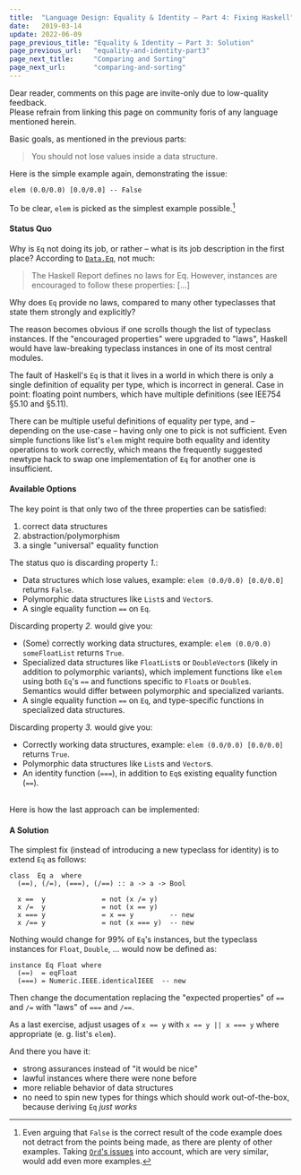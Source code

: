 ```yaml
---
title:  "Language Design: Equality & Identity – Part 4: Fixing Haskell"
date:   2019-03-14
update: 2022-06-09
page_previous_title: "Equality & Identity – Part 3: Solution"
page_previous_url:   "equality-and-identity-part3"
page_next_title:     "Comparing and Sorting"
page_next_url:       "comparing-and-sorting"
---
```


<div class="warn">
  Dear reader, comments on this page are invite-only due to low-quality feedback.<br/>
  Please refrain from linking this page on community foris of any language mentioned herein.
</div>

Basic goals, as mentioned in the previous parts:

> You should not lose values inside a data structure.

Here is the simple example again, demonstrating the issue:

    elem (0.0/0.0) [0.0/0.0] -- False

To be clear, `elem` is picked as the simplest example possible.[^1]

#### Status Quo

Why is `Eq` not doing its job, or rather – what is its job description in the first place?
According to [`Data.Eq`](https://hackage.haskell.org/package/base-4.16.1.0/docs/Data-Eq.html), not much:

> The Haskell Report defines no laws for Eq. However, instances are encouraged to follow these properties: [...]

Why does `Eq` provide no laws, compared to many other typeclasses that state them strongly and explicitly?

The reason becomes obvious if one scrolls though the list of typeclass instances.
If the "encouraged properties" were upgraded to "laws",
Haskell would have law-breaking typeclass instances in one of its most central modules.

The fault of Haskell's `Eq` is that it lives in a world in which there is only a single definition of equality per type, which is incorrect in general. Case in point: floating point numbers, which have multiple definitions (see IEE754 §5.10 and §5.11).

There can be multiple useful definitions of equality per type, and – depending on the use-case – having only one to pick is not sufficient.
Even simple functions like list's `elem` might require both equality and identity operations to work correctly,
which means the frequently suggested newtype hack to swap one implementation of `Eq` for another one is insufficient.

#### Available Options

The key point is that only two of the three properties can be satisfied:

1. correct data structures
2. abstraction/polymorphism
3. a single "universal" equality function

The status quo is discarding property _1._:

- Data structures which lose values, example: `elem (0.0/0.0) [0.0/0.0]` returns `False`.
- Polymorphic data structures like `List`s and `Vector`s.
- A single equality function `==` on `Eq`.

Discarding property _2._ would give you:

- (Some) correctly working data structures, example: `elem (0.0/0.0) someFloatList` returns `True`.
- Specialized data structures like `FloatList`s or `DoubleVector`s (likely in addition to polymorphic variants), which implement functions like `elem` using both `Eq`'s `==` and functions specific to `Float`s or `Double`s. Semantics would differ between polymorphic and specialized variants.
- A single equality function `==` on `Eq`, and type-specific functions in specialized data structures.

Discarding property _3._ would give you:

- Correctly working data structures, example: `elem (0.0/0.0) [0.0/0.0]` returns `True`.
- Polymorphic data structures like `List`s and `Vector`s.
- An identity function (`===`), in addition to `Eq`s existing equality function (`==`).

<br/>Here is how the last approach can be implemented:

#### A Solution

The simplest fix (instead of introducing a new typeclass for identity) is to extend `Eq` as follows:

    class  Eq a  where
      (==), (/=), (===), (/==) :: a -> a -> Bool

      x ==  y              = not (x /= y)
      x /=  y              = not (x == y)
      x === y              = x == y         -- new
      x /== y              = not (x === y)  -- new

Nothing would change for 99% of `Eq`'s instances, but the typeclass instances for `Float`, `Double`, ... would now be defined as:

    instance Eq Float where
      (==)  = eqFloat
      (===) = Numeric.IEEE.identicalIEEE  -- new

Then change the documentation replacing the "expected properties" of `==` and `/=` with "laws" of `===` and `/==`.

As a last exercise, adjust usages of `x == y` with `x == y || x === y` where appropriate (e. g. list's `elem`).

And there you have it:

- strong assurances instead of "it would be nice"
- lawful instances where there were none before
- more reliable behavior of data structures
- no need to spin new types for things which should work out-of-the-box, because deriving `Eq` _just works_

[^1]: Even arguing that `False` is the correct result of the code example does not detract from the points being made, as there are plenty of other examples. Taking [`Ord`'s issues](/languages/comparing-and-sorting.html) into account, which are very similar, would add even more examples.
